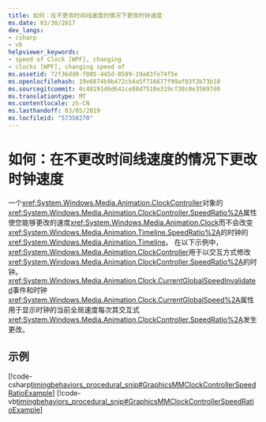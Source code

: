 ```yaml
---
title: 如何：在不更改时间线速度的情况下更改时钟速度
ms.date: 03/30/2017
dev_langs:
- csharp
- vb
helpviewer_keywords:
- speed of Clock [WPF], changing
- clocks [WPF], changing speed of
ms.assetid: 72f36dd0-f085-445d-8589-19a83fe74f5e
ms.openlocfilehash: 19e6874b9b472cb4a5f716677f99af03f2b73b10
ms.sourcegitcommit: 0c48191d6d641ce88d7510e319cf38c0e35697d0
ms.translationtype: MT
ms.contentlocale: zh-CN
ms.lasthandoff: 03/05/2019
ms.locfileid: "57358270"
---
```

# <a name="how-to-change-the-speed-of-a-clock-without-changing-the-speed-of-its-timeline"></a>如何：在不更改时间线速度的情况下更改时钟速度
一个<xref:System.Windows.Media.Animation.ClockController>对象的<xref:System.Windows.Media.Animation.ClockController.SpeedRatio%2A>属性使您能够更改的速度<xref:System.Windows.Media.Animation.Clock>而不会改变<xref:System.Windows.Media.Animation.Timeline.SpeedRatio%2A>的时钟的<xref:System.Windows.Media.Animation.Timeline>。 在以下示例中，<xref:System.Windows.Media.Animation.ClockController>用于以交互方式修改<xref:System.Windows.Media.Animation.ClockController.SpeedRatio%2A>的时钟。 <xref:System.Windows.Media.Animation.Clock.CurrentGlobalSpeedInvalidated>事件和时钟<xref:System.Windows.Media.Animation.Clock.CurrentGlobalSpeed%2A>属性用于显示时钟的当前全局速度每次其交互式<xref:System.Windows.Media.Animation.ClockController.SpeedRatio%2A>发生更改。  
  
## <a name="example"></a>示例  
 [!code-csharp[timingbehaviors_procedural_snip#GraphicsMMClockControllerSpeedRatioExample](~/samples/snippets/csharp/VS_Snippets_Wpf/timingbehaviors_procedural_snip/CSharp/ClockControllerSpeedRatioExample.cs#graphicsmmclockcontrollerspeedratioexample)]
 [!code-vb[timingbehaviors_procedural_snip#GraphicsMMClockControllerSpeedRatioExample](~/samples/snippets/visualbasic/VS_Snippets_Wpf/timingbehaviors_procedural_snip/visualbasic/clockcontrollerspeedratioexample.vb#graphicsmmclockcontrollerspeedratioexample)]
